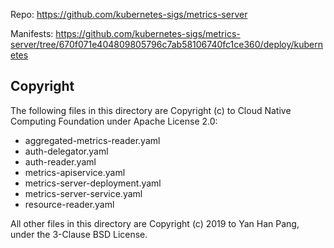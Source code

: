 Repo: https://github.com/kubernetes-sigs/metrics-server

Manifests: https://github.com/kubernetes-sigs/metrics-server/tree/670f071e404809805796c7ab58106740fc1ce360/deploy/kubernetes

## Copyright

The following files in this directory are Copyright (c) to Cloud Native Computing Foundation under Apache License 2.0:

- aggregated-metrics-reader.yaml
- auth-delegator.yaml
- auth-reader.yaml
- metrics-apiservice.yaml
- metrics-server-deployment.yaml
- metrics-server-service.yaml
- resource-reader.yaml

All other files in this directory are Copyright (c) 2019 to Yan Han Pang, under the 3-Clause BSD License.
